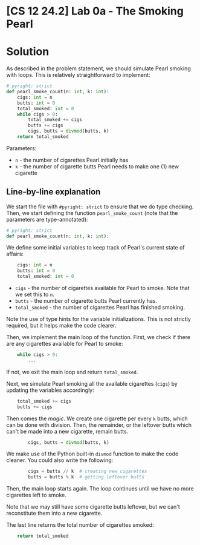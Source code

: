 # [CS 12 24.2] Lab 0a - The Smoking Pearl

# Solution

As described in the problem statement, we should simulate Pearl smoking
with loops. This is relatively straightforward to implement:

```python
# pyright: strict
def pearl_smoke_count(n: int, k: int):
    cigs: int = n
    butts: int = 0
    total_smoked: int = 0
    while cigs > 0:
        total_smoked += cigs
        butts += cigs
        cigs, butts = divmod(butts, k)
    return total_smoked
```
Parameters:
- `n` - the number of cigarettes Pearl initially has
- `k` - the number of cigarette butts Pearl needs to make one (1) new
        cigarette

## Line-by-line explanation

We start the file with `#pyright: strict` to ensure that we do type
checking. Then, we start defining the function `pearl_smoke_count` (note
that the parameters are type-annotated):
```python
# pyright: strict
def pearl_smoke_count(n: int, k: int):
```

We define some initial variables to keep track of Pearl's current state
of affairs:
```python
    cigs: int = n
    butts: int = 0
    total_smoked: int = 0
```
- `cigs` - the number of cigarettes available for Pearl to smoke.
           Note that we set this to `n`.
- `butts` - the number of cigarette butts Pearl currently has.
- `total_smoked` - the number of cigarettes Pearl has finished smoking.

Note the use of type hints for the variable initializations. This is not
strictly required, but it helps make the code clearer.


Then, we implement the main loop of the function. First, we check if
there are any cigarettes available for Pearl to smoke:
```python
    while cigs > 0:
        ...
```
If not, we exit the main loop and return `total_smoked`.

Next, we simulate Pearl smoking all the available cigarettes (`cigs`) by
updating the variables accordingly:
```python
    total_smoked += cigs
    butts += cigs
```

Then comes the _magic_. We create one cigarette per every `k` butts,
which can be done with division. Then, the remainder, or the leftover
butts which can't be made into a new cigarette, remain butts.
```python
        cigs, butts = divmod(butts, k)
```
We make use of the Python built-in `divmod` function to make the code
cleaner. You could also write the following:
```python
        cigs = butts // k  # creating new cigarettes
        butts = butts % k  # getting leftover butts
```
Then, the main loop starts again. The loop continues until we have no
more cigarettes left to smoke.

Note that we may still have some cigarette butts leftover, but we can't
reconstitute them into a new cigarette.

The last line returns the total number of cigarettes smoked:
```python
    return total_smoked
```